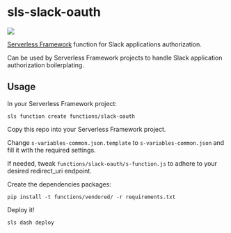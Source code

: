 # sls-slack-oauth
[![](https://travis-ci.org/bennybauer/sls-slack-oauth.svg?branch=master)](https://travis-ci.org/bennybauer/sls-slack-oauth)

[Serverless Framework](https://github.com/serverless/serverless) function for Slack applications authorization.

Can be used by Serverless Framework projects to handle Slack application authorization boilerplating.

## Usage
In your Serverless Framework project:

    sls function create functions/slack-oauth
        
Copy this repo into your Serverless Framework project.

Change `s-variables-common.json.template` to `s-variables-common.json` and fill it with the required settings.

If needed, tweak `functions/slack-oauth/s-function.js` to adhere to your desired redirect_uri endpoint.

Create the dependencies packages:

    pip install -t functions/vendored/ -r requirements.txt

Deploy it!

    sls dash deploy
